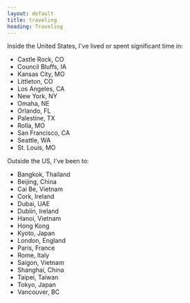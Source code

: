 ```yaml
---
layout: default
title: traveling
heading: Traveling
---
```


Inside the United States, I've lived or spent significant time in:

* Castle Rock, CO
* Council Bluffs, IA
* Kansas City, MO
* Littleton, CO
* Los Angeles, CA
* New York, NY
* Omaha, NE
* Orlando, FL
* Palestine, TX
* Rolla, MO
* San Francisco, CA
* Seattle, WA
* St. Louis, MO

Outside the US, I've been to:

* Bangkok, Thailand
* Beijing, China
* Cai Be, Vietnam
* Cork, Ireland
* Dubai, UAE
* Dublin, Ireland
* Hanoi, Vietnam
* Hong Kong
* Kyoto, Japan
* London, England
* Paris, France
* Rome, Italy
* Saigon, Vietnam
* Shanghai, China
* Taipei, Taiwan
* Tokyo, Japan
* Vancouver, BC
